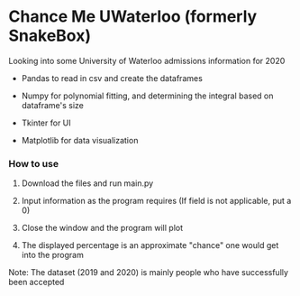 # Chance Me UWaterloo (formerly SnakeBox)

Looking into some University of Waterloo admissions information for 2020

- Pandas to read in csv and create the dataframes

- Numpy for polynomial fitting, and determining the integral based on dataframe's size

- Tkinter for UI

- Matplotlib for data visualization


### How to use

1. Download the files and run main.py

2. Input information as the program requires (If field is not applicable, put a 0)

3. Close the window and the program will plot

4. The displayed percentage is an approximate "chance" one would get into the program

Note: The dataset (2019 and 2020) is mainly people who have successfully been accepted
